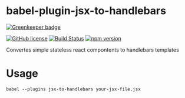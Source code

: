 # babel-plugin-jsx-to-handlebars

[![Greenkeeper badge](https://badges.greenkeeper.io/sinnerschrader/babel-plugin-jsx-to-handlebars.svg)](https://greenkeeper.io/)

[![GitHub license](https://img.shields.io/github/license/sinnerschrader/babel-plugin-jsx-to-handlebars.svg)](https://github.com/sinnerschrader/babel-plugin-jsx-to-handlebars)
[![Build Status](https://travis-ci.org/sinnerschrader/babel-plugin-jsx-to-handlebars.svg)](https://travis-ci.org/sinnerschrader/babel-plugin-jsx-to-handlebars)
[![npm version](https://img.shields.io/npm/v/babel-plugin-jsx-to-handlebars.svg)](https://www.npmjs.com/package/babel-plugin-jsx-to-handlebars)

Convertes simple stateless react compontents to handlebars templates

# Usage

    babel --plugins jsx-to-handlebars your-jsx-file.jsx
